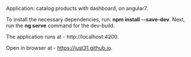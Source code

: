 Application: catalog products with dashboard, on angular7.


To install the necessary dependencies, run: **npm install --save-dev**. Next, run the **ng serve** command for the dev-build.

The application runs at - http://localhost:4200.

Open in browser at - https://just31.github.io.
